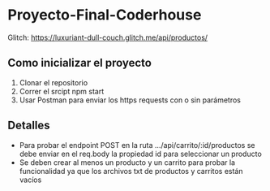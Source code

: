 # Proyecto-Final-Coderhouse

Glitch: https://luxuriant-dull-couch.glitch.me/api/productos/

## Como inicializar el proyecto

1. Clonar el repositorio
2. Correr el srcipt npm start
3. Usar Postman para enviar los https requests con o sin parámetros

## Detalles
- Para probar el endpoint POST en la ruta .../api/carrito/:id/productos se debe enviar en el req.body la propiedad id para seleccionar un producto
- Se deben crear al menos un producto y un carrito para probar la funcionalidad ya que los archivos txt de productos y carritos están vacíos